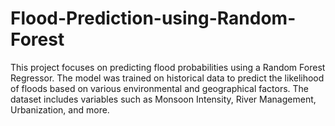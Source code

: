 # Flood-Prediction-using-Random-Forest
This project focuses on predicting flood probabilities using a Random Forest Regressor. The model was trained on historical data to predict the likelihood of floods based on various environmental and geographical factors. The dataset includes variables such as Monsoon Intensity, River Management, Urbanization, and more.
